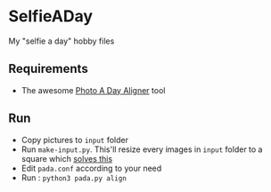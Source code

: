 # SelfieADay

My "selfie a day" hobby files

## Requirements

* The awesome [Photo A Day Aligner](https://github.com/matthewearl/photo-a-day-aligner) tool

## Run

* Copy pictures to `input` folder
* Run `make-input.py`. This'll resize every images in `input` folder to a square which [solves this](https://github.com/matthewearl/photo-a-day-aligner/issues/1)
* Edit `pada.conf` according to your need
* Run :
  ```python3 pada.py align```